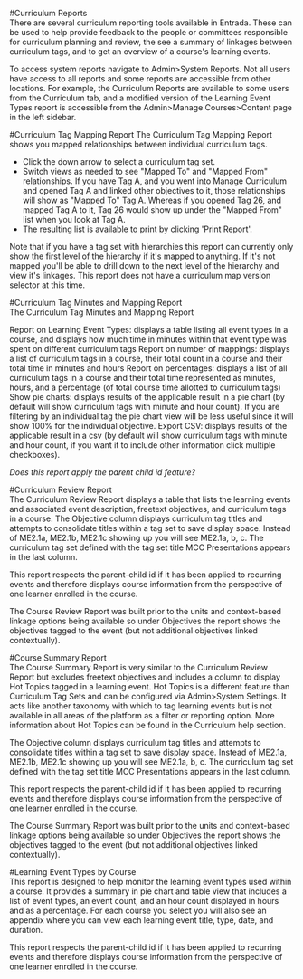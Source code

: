 #Curriculum Reports  
There are several curriculum reporting tools available in Entrada.  These can be used to help provide feedback to the people or committees responsible for curriculum planning and review, the see a summary of linkages between curriculum tags, and to get an overview of a course's learning events.

To access system reports navigate to Admin>System Reports.  Not all users have access to all reports and some reports are accessible from other locations.  For example, the Curriculum Reports are available to some users from the Curriculum tab, and a modified version of the Learning Event Types report is accessible from the Admin>Manage Courses>Content page in the left sidebar.

#Curriculum Tag Mapping Report
The Curriculum Tag Mapping Report shows you mapped relationships between individual curriculum tags.  
* Click the down arrow to select a curriculum tag set.  
* Switch views as needed to see "Mapped To" and "Mapped From" relationships.  If you have Tag A, and you went into Manage Curriculum and opened Tag A and linked other objectives to it, those relationships will show as "Mapped To" Tag A. Whereas if you opened Tag 26, and mapped Tag A to it, Tag 26 would show up under the "Mapped From" list when you look at Tag A.
* The resulting list is available to print by clicking 'Print Report'.

Note that if you have a tag set with hierarchies this report can currently only show the first level of the hierarchy if it's mapped to anything.  If it's not mapped you'll be able to drill down to the next level of the hierarchy and view it's linkages.  This report does not have a curriculum map version selector at this time.

#Curriculum Tag Minutes and Mapping Report  
The Curriculum Tag Minutes and Mapping Report

Report on Learning Event Types: displays a table listing all event types in a course, and displays how much time in minutes within that event type was spent on different curriculum tags
Report on number of mappings: displays a list of curriculum tags in a course, their total count in a course and their total time in minutes and hours
Report on percentages: displays a list of all curriculum tags in a course and their total time represented as minutes, hours, and a percentage (of total course time allotted to curriculum tags)  
Show pie charts: displays results of the applicable result in a pie chart (by default will show curriculum tags with minute and hour count).  If you are filtering by an individual tag the pie chart view will be less useful since it will show 100% for the individual objective.
Export CSV: displays results of the applicable result in a csv (by default will show curriculum tags with minute and hour count, if you want it to include other information click multiple checkboxes).

*Does this report apply the parent child id feature?*

#Curriculum Review Report  
The Curriculum Review Report displays a table that lists the learning events and associated event description, freetext objectives, and curriculum tags in a course.  The Objective column displays curriculum tag titles and attempts to consolidate titles within a tag set to save display space. Instead of ME2.1a, ME2.1b, ME2.1c showing up you will see ME2.1a, b, c.  The curriculum tag set defined with the tag set title MCC Presentations appears in the last column.

This report respects the parent-child id if it has been applied to recurring events and therefore displays course information from the perspective of one learner enrolled in the course.

The Course Review Report was built prior to the units and context-based linkage options being available so under Objectives the report shows the objectives tagged to the event (but not additional objectives linked contextually).

#Course Summary Report  
The Course Summary Report is very similar to the Curriculum Review Report but excludes freetext objectives and includes a column to display Hot Topics tagged in a learning event.  Hot Topics is a different feature than Curriculum Tag Sets and can be configured via Admin>System Settings.  It acts like another taxonomy with which to tag learning events but is not available in all areas of the platform as a filter or reporting option.  More information about Hot Topics can be found in the Curriculum help section.

The Objective column displays curriculum tag titles and attempts to consolidate titles within a tag set to save display space. Instead of ME2.1a, ME2.1b, ME2.1c showing up you will see ME2.1a, b, c.  The curriculum tag set defined with the tag set title MCC Presentations appears in the last column.

This report respects the parent-child id if it has been applied to recurring events and therefore displays course information from the perspective of one learner enrolled in the course.

The Course Summary Report was built prior to the units and context-based linkage options being available so under Objectives the report shows the objectives tagged to the event (but not additional objectives linked contextually).

#Learning Event Types by Course   
This report is designed to help monitor the learning event types used within a course.  It provides a summary in pie chart and table view that includes a list of event types, an event count, and an hour count displayed in hours and as a percentage.  For each course you select you will also see an appendix where you can view each learning event title, type, date, and duration.

This report respects the parent-child id if it has been applied to recurring events and therefore displays course information from the perspective of one learner enrolled in the course.
